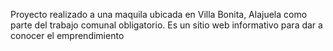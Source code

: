 Proyecto realizado a una maquila ubicada en Villa Bonita, Alajuela como parte del trabajo comunal obligatorio.
Es un sitio web informativo para dar a conocer el emprendimiento
